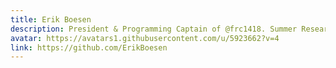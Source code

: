 ```yaml
---
title: Erik Boesen
description: President & Programming Captain of @frc1418. Summer Research Assistant at MIT Marine Autonomy Lab. GMHS IB Senior. Overuser of the command line.
avatar: https://avatars1.githubusercontent.com/u/5923662?v=4
link: https://github.com/ErikBoesen
---
```

